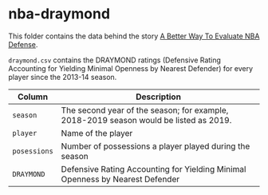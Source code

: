 # nba-draymond

This folder contains the data behind the story [A Better Way To Evaluate NBA Defense](https://fivethirtyeight.com/features/a-better-way-to-evaluate-nba-defense/).

`draymond.csv` contains the DRAYMOND ratings (Defensive Rating Accounting for Yielding Minimal Openness by Nearest Defender) for every player since the 2013-14 season.


Column | Description
-------|-------------
`season` | The second year of the season; for example, 2018-2019 season would be listed as 2019.
`player`| Name of the player
`posessions` | Number of possessions a player played during the season
`DRAYMOND` | Defensive Rating Accounting for Yielding Minimal Openness by Nearest Defender
